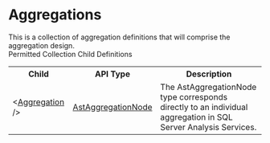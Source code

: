 # Aggregations

<div class="LanguageSummary"><div class ="SummaryItem">This is a collection of aggregation definitions that will comprise the aggregation design.</div></div><div class="SchemaBindingGroup"><div class="SchemaBindingGroupHeader">Permitted Collection Child Definitions</div><table id="SchemaBindingList" class="SchemaBindingList"><tbody><tr><th class="SchemaBindingNameColumnHeader">Child</th><th class="SchemaBindingTypeColumnHeader">API Type</th><th class="SchemaBindingSummaryColumnHeader">Description</th></tr><tr class="cd0"><td class="SchemaBindingName"><span class="punc">&lt;</span><a href=Varigence.Languages.Biml.Cube.Aggregation.AstAggregationNode.html">Aggregation</a><span class="punc"> /&gt;</span></td><td class="SchemaBindingType"><a href="../api-reference/Varigence.Languages.Biml.Cube.Aggregation.AstAggregationNode.html">AstAggregationNode</a></td><td class="SchemaBindingSummary">The AstAggregationNode type corresponds directly to an individual aggregation in SQL Server Analysis Services.</td></tr></tbody></table></div>